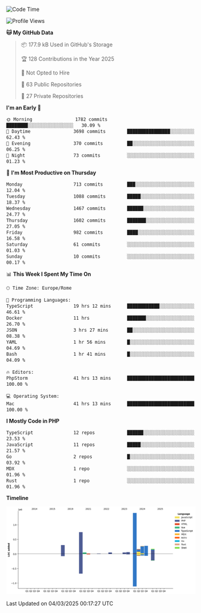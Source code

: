 <!--START_SECTION:waka-->
![Code Time](http://img.shields.io/badge/Code%20Time-5%2C726%20hrs%2040%20mins-blue)

![Profile Views](http://img.shields.io/badge/Profile%20Views-0-blue)

**🐱 My GitHub Data** 

> 📦 177.9 kB Used in GitHub's Storage 
 > 
> 🏆 128 Contributions in the Year 2025
 > 
> 🚫 Not Opted to Hire
 > 
> 📜 63 Public Repositories 
 > 
> 🔑 27 Private Repositories 
 > 
**I'm an Early 🐤** 

```text
🌞 Morning                1782 commits        ████████░░░░░░░░░░░░░░░░░   30.09 % 
🌆 Daytime                3698 commits        ████████████████░░░░░░░░░   62.43 % 
🌃 Evening                370 commits         ██░░░░░░░░░░░░░░░░░░░░░░░   06.25 % 
🌙 Night                  73 commits          ░░░░░░░░░░░░░░░░░░░░░░░░░   01.23 % 
```
📅 **I'm Most Productive on Thursday** 

```text
Monday                   713 commits         ███░░░░░░░░░░░░░░░░░░░░░░   12.04 % 
Tuesday                  1088 commits        █████░░░░░░░░░░░░░░░░░░░░   18.37 % 
Wednesday                1467 commits        ██████░░░░░░░░░░░░░░░░░░░   24.77 % 
Thursday                 1602 commits        ███████░░░░░░░░░░░░░░░░░░   27.05 % 
Friday                   982 commits         ████░░░░░░░░░░░░░░░░░░░░░   16.58 % 
Saturday                 61 commits          ░░░░░░░░░░░░░░░░░░░░░░░░░   01.03 % 
Sunday                   10 commits          ░░░░░░░░░░░░░░░░░░░░░░░░░   00.17 % 
```


📊 **This Week I Spent My Time On** 

```text
🕑︎ Time Zone: Europe/Rome

💬 Programming Languages: 
TypeScript               19 hrs 12 mins      ████████████░░░░░░░░░░░░░   46.61 % 
Docker                   11 hrs              ███████░░░░░░░░░░░░░░░░░░   26.70 % 
JSON                     3 hrs 27 mins       ██░░░░░░░░░░░░░░░░░░░░░░░   08.38 % 
YAML                     1 hr 56 mins        █░░░░░░░░░░░░░░░░░░░░░░░░   04.69 % 
Bash                     1 hr 41 mins        █░░░░░░░░░░░░░░░░░░░░░░░░   04.09 % 

🔥 Editors: 
PhpStorm                 41 hrs 13 mins      █████████████████████████   100.00 % 

💻 Operating System: 
Mac                      41 hrs 13 mins      █████████████████████████   100.00 % 
```

**I Mostly Code in PHP** 

```text
TypeScript               12 repos            ██████░░░░░░░░░░░░░░░░░░░   23.53 % 
JavaScript               11 repos            █████░░░░░░░░░░░░░░░░░░░░   21.57 % 
Go                       2 repos             █░░░░░░░░░░░░░░░░░░░░░░░░   03.92 % 
MDX                      1 repo              ░░░░░░░░░░░░░░░░░░░░░░░░░   01.96 % 
Rust                     1 repo              ░░░░░░░░░░░░░░░░░░░░░░░░░   01.96 % 
```



**Timeline**

![Lines of Code chart](https://raw.githubusercontent.com/frnwtr/frnwtr/main/assets/bar_graph.png)


 Last Updated on 04/03/2025 00:17:27 UTC
<!--END_SECTION:waka-->